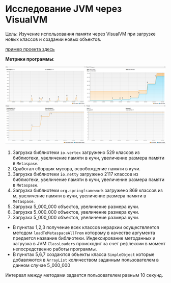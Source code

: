 # Исследование JVM через VisualVM

Цель: Изучение использования памяти через VisualVM при загрузке новых классов и создании новых объектов.

[пример проекта здесь](https://github.com/Arsennikum/jvm-visualvm-experience)

**Метрики программы**:

![Метрики программы](img/VisualVM.png)

1. Загрузка библиотеки  `io.vertex` загружено 529 классов из библиотеки, увеличение памяти в кучи, увеличение размера памяти в `Metaspase`.
1. Сработал сборщик мусора, освобождение памяти в кучи.
1. Загрузка библиотеки `io.netty` загружено 2117 классов из библиотеки, увеличение памяти в кучи, увеличение размера памяти в `Metaspase`.
1. Загрузка библиотеки `org.springframework` загружено 869 классов из м, увеличение памяти в кучи, увеличение размера памяти в `Metaspase`.
1. Загрузка 5_000_000 объектов, увеличение размера кучи.
1. Загрузка 5_000_000 объектов, увеличение размера кучи.
1. Загрузка 5_000_000 объектов, увеличение размера кучи.

* В пунктах 1,2,3 получение всех классов иерархии осуществляется методом `loadToMetaspaceAllFrom` которому в качестве аргумента предается название библиотеки.
Индексирование методанных и загрузка в JVM `ClassLoaders` происходит за счет рефлексии в момент непосредственно работы программы.
* В пунктах 5,6,7 создаются объекты класса `SimpleObject` которые добавляются в `ArrayList` количеством заданным пользователем в данном случае 5_000_000

Интервал между методами задается пользователем равным 10 секунд.